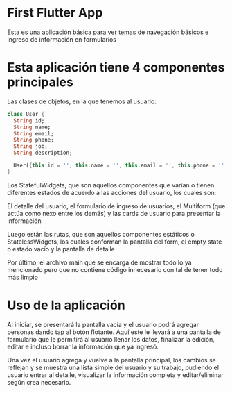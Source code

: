 # First Flutter App

Esta es una aplicación básica para ver temas de navegación básicos e ingreso de información en formularios

# Esta aplicación tiene 4 componentes principales

Las clases de objetos, en la que tenemos al usuario:

```dart
class User {
  String id;
  String name;
  String email;
  String phone;
  String job;
  String description;

  User({this.id = '', this.name = '', this.email = '', this.phone = '', this.job = '', this.description = ''});
}
```

Los StatefulWidgets, que son aquellos componentes que varían o tienen diferentes estados de acuerdo a las acciones del usuario, los cuales son: 

El detalle del usuario, el formulario de ingreso de usuarios, el Multiform (que actúa como nexo entre los demás) y las cards de usuario para presentar la información

Luego están las rutas, que son aquellos componentes estáticos o StatelessWidgets, los cuales conforman la pantalla del form, el empty state o estado vacío y la pantalla de detalle 

Por último, el archivo main que se encarga de mostrar todo lo ya mencionado pero que no contiene código innecesario con tal de tener todo más limpio


# Uso de la aplicación

Al iniciar, se presentará la pantalla vacía y el usuario podrá agregar personas dando tap al botón flotante. Aquí este le llevará a una pantalla de formulario que le permitirá al usuario llenar los datos, finalizar la edición, editar e incluso borrar la información que ya ingresó. 

Una vez el usuario agrega y vuelve a la pantalla principal, los cambios se reflejan y se muestra una lista simple del usuario y su trabajo, pudiendo el usuario entrar al detalle, visualizar la información completa y editar/eliminar según crea necesario.